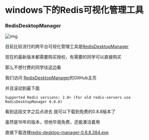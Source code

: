 # windows下的Redis可视化管理工具

### RedisDesktopManager   
 ![img](https://github.com/sohokay/sohokay.github.io/blob/master/img/logo_RedisDesktopManager.png)


目前比较流行的跨平台可视化管理工具是[RedisDesktopManager](https://redisdesktop.com/)
    
现在的最新版本都需要购买授权，有需要的同学可以直接购买
    
那么不想付费的同学往这边看

我们访问 [RedisDesktopManager](https://github.com/uglide/RedisDesktopManager)的GitHub主页

并且滚动到最下面 

   ```Supported Redis versions: 2.8+ (for old redis-servers use RedisDesktopManager 0.8.8) ```

看到这段文字之后点进去 就可以下载到免费的0.8.8版本了

虽然是16年的版本，但他毕竟免费，还能凑活着用

直接下载连接[redis-desktop-manager-0.8.8.384.exe
](https://github.com/uglide/RedisDesktopManager/releases/download/0.8.8/redis-desktop-manager-0.8.8.384.exe)
    

    
    

